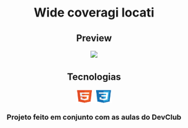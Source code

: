 <h1 align="center" > Wide coveragi locati </h1>

<h2 align="center">Preview</h2>

<div align="center">
 <img src='https://github.com/GustavoMoraes22/desafio-CSS-aula-DevClub/blob/main/projeto%20completo.png?raw=true'>
</div>

<h2 align="center">Tecnologias</h2>
<div align="center">
  <img align="center" alt="Gustavo-HTML" height="30" width="40" src="https://raw.githubusercontent.com/devicons/devicon/master/icons/html5/html5-original.svg">
  <img align="center" alt="Gustavo-CSS" height="30" width="40" src="https://raw.githubusercontent.com/devicons/devicon/master/icons/css3/css3-original.svg">
</div>

<h3 align="center" >Projeto feito em conjunto com as aulas do <strong>DevClub</strong></h3>

